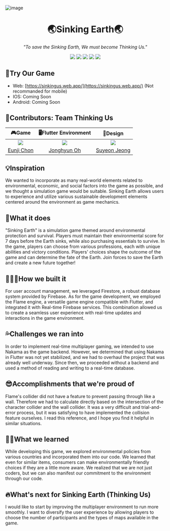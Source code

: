 ![image](https://github.com/Thinking-Earth/sinkingus/assets/61264183/fd646b5c-75f8-4a78-ab6d-9c80be952e67)
<h1 align="center">🌏Sinking Earth🌏</h1>
<p align="center"><i>"To save the Sinking Earth, We must become Thinking Us."</i></p>
<div align="center">
<img src="https://img.shields.io/badge/Version-v2.0.0-version?style=flat&color=%23EA4335"/>
<img src="https://img.shields.io/badge/devpost-Global_Gamers_Challenge-devpost?style=flat&logo=devpost&logoColor=devpost&color=%23003E54"/>
<img src="https://img.shields.io/badge/Flutter-v3.19-flutter?style=flat&logo=flutter&color=%2302569B"/>
<img src="https://img.shields.io/badge/Firebase-Google_Firebase-firebase?style=flat&logo=firebase&color=%23FFCA28"/>
<img src="https://img.shields.io/badge/Google-Sponsored%20by%20google-google?style=flat&logo=google&color=%234285F4"/>
</div>

## 🔗Try Our Game
- Web: [https://sinkingus.web.app/](https://sinkingus.web.app/) (Not recommanded for mobile)
- IOS: Coming Soon
- Android: Coming Soon

## 👥Contributors: Team Thinking Us
|🎮Game|🖥️Flutter Environment|🎨Design|
|:---:|:---:|:---:|
|<img src="https://github.com/eunjijeon11.png">|<img src="https://github.com/fivebellhyun.png">|<img src="https://github.com/sy318.png">|
|[Eunji Chon](https://github.com/eunjijeon11)|[Jonghyun Oh](https://github.com/fivebellhyun)|[Suyeon Jeong](https://github.com/sy318)|

## 💡Inspiration
We wanted to incorporate as many real-world elements related to environmental, economic, and social factors into the game as possible, and we thought a simulation game would be suitable. Sinking Earth allows users to experience and utilize various sustainable development elements centered around the environment as game mechanics.

## 🌱What it does
"Sinking Earth" is a simulation game themed around environmental protection and survival. Players must maintain their environmental score for 7 days before the Earth sinks, while also purchasing essentials to survive. In the game, players can choose from various professions, each with unique abilities and victory conditions. Players' choices shape the outcome of the game and can determine the fate of the Earth. Join forces to save the Earth and create a new future together!

## 👩🏻‍💻How we built it
For user account management, we leveraged Firestore, a robust database system provided by Firebase. As for the game development, we employed the Flame engine, a versatile game engine compatible with Flutter, and integrated it with Real-time Firebase services. This combination allowed us to create a seamless user experience with real-time updates and interactions in the game environment.

## 💦Challenges we ran into
In order to implement real-time multiplayer gaming, we intended to use Nakama as the game backend. However, we determined that using Nakama in Flutter was not yet stabilized, and we had to overhaul the project that was already well underway. Since then, we proceeded without a backend and used a method of reading and writing to a real-time database.

## 😎Accomplishments that we're proud of
Flame's collider did not have a feature to prevent passing through like a wall. Therefore we had to calculate directly based on the intersection of the character collider and the wall collider. It was a very difficult and trial-and-error process, but it was satisfying to have implemented the collision feature ourselves. I read this reference, and I hope you find it helpful in similar situations.

## 👍🏻What we learned
While developing this game, we explored environmental policies from various countries and incorporated them into our code. We learned that even for similar items, consumers can make environmentally friendly choices if they are a little more aware. We realized that we are not just coders, but we can also manifest our commitment to the environment through our code.

## 🔥What's next for Sinking Earth (Thinking Us)
I would like to start by improving the multiplayer environment to run more smoothly. I want to diversify the user experience by allowing players to choose the number of participants and the types of maps available in the game.
